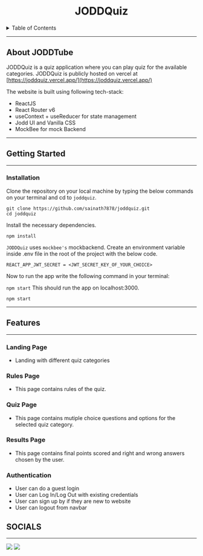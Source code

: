 <div align="center">

# JODDQuiz

</div>

<details>
  <summary>Table of Contents</summary>
  <ol>
    <li>
      <a href="#about-joddquiz">About The Project</a>
    </li>
    <li>
      <a href="#getting-started">Getting Started</a>
      <ul>
        <li><a href="#installation">Installation</a></li>
      </ul>
    </li>
    <li>
      <a href="#features">Features</a>
      <ul>
        <li><a href="#landing-page">Landing Page</a></li>
        <li><a href="#rules-page">Rules Page</a></li>
        <li><a href="#quiz-page">Quiz Page</a></li>
        <li><a href="#results-page">Results Page</a></li>
        <li><a href="#authentication">Authentication</a></li>
      </ul>
    </li>
  </ol>
</details>

---

## About JODDTube

JODDQuiz is a quiz application where you can play quiz for the available categories. JODDQuiz is publicly hosted on vercel at [https://joddquiz.vercel.app/](https://joddquiz.vercel.app/)

The website is built using following tech-stack:

<ul>
    <li>ReactJS</li>
    <li>React Router v6</li>
    <li>useContext + useReducer for state management</li>
    <li>Jodd UI and Vanilla CSS</li>
    <li>MockBee for mock Backend</li>
</ul>

---

## Getting Started

---

### Installation

Clone the repository on your local machine by typing the below commands on your terminal and cd to `joddquiz`.

```
git clone https://github.com/sainath7878/joddquiz.git
cd joddquiz
```

Install the necessary dependencies.

```
npm install
```

`JODDQuiz` uses `mockbee's` mockbackend.
Create an environment variable inside .env file in the root of the project with the below code.

```
REACT_APP_JWT_SECRET = <JWT_SECRET_KEY_OF_YOUR_CHOICE>
```

Now to run the app write the following command in your terminal:

`npm start`
This should run the app on localhost:3000.

```
npm start
```

---

## Features

---

### Landing Page

- Landing with different quiz categories

### Rules Page

- This page contains rules of the quiz.

### Quiz Page

- This page contains mutiple choice questions and options for the selected quiz category.
### Results Page

- This page contains final points scored and right and wrong answers chosen by the user.
### Authentication

- User can do a guest login
- User can Log In/Log Out with existing credentials
- User can sign up by if they are new to website
- User can logout from navbar

## SOCIALS

---

<a href="https://twitter.com/sainath_svm"><img src="https://img.shields.io/badge/Twitter-1DA1F2?style=for-the-badge&logo=twitter&logoColor=white"/></a>
<a href="https://www.linkedin.com/in/svm-sainath-90aa061aa/"><img src="https://img.shields.io/badge/LinkedIn-0077B5?style=for-the-badge&logo=linkedin&logoColor=white"/></a>

</ul>
